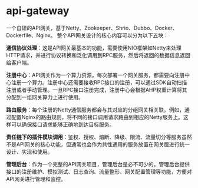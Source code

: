 # api-gateway
一个自研的API网关，基于Netty、Zookeeper、Shrio、Dubbo、Docker、Dockerfile、Nginx。
整个API网关设计的核心内容可以分为以下五块：

**通信协议处理**：这是API网关最基本的功能，需要使用NIO框架如Netty来处理HTTP请求，并进行协议转换和泛化调用到RPC服务，然后将返回的数据信息返回给客户端。

**注册中心**：API网关作为一个算力资源，每次部署一个网关服务，都需要向注册中心注册一个算力。注册中心还需要接收RPC接口的注册，可以通过SDK自动扫描注册或者手动管理。一旦RPC接口注册完成，注册中心会根据AHP权重计算将其分配到一组网关算力上进行使用。

**路由服务**：每个注册的Netty通信服务都会与其对应的分组网关相关联。例如，通过配置Nginx的路由规则，将不同的接口调用请求路由到相应的Netty服务上。这样可以确保接口请求能够正确地到达目标服务。

**责任链下的插件模块调用**：鉴权、授权、熔断、降级、限流、流量切分等服务虽然不是API网关的核心功能，但通常也会作为共性通用的服务放置在网关层进行统一设计、实现和使用。

**管理后台**：作为一个完整的API网关项目，管理后台是必不可少的。管理后台提供接口的注册维护、模拟测试、日志查询、流量整形、网关配置管理等功能，方便对API网关进行管理和监控。

